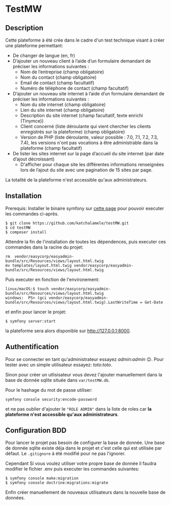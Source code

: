TestMW
======

Description
-----------

Cette plateforme à été crée dans le cadre d'un test technique visant à créer une plateforme permettant:

- De changer de langue (en, fr)
- D’ajouter un nouveau client à l’aide d’un formulaire demandant de préciser les informations suivantes :
    - Nom de l’entreprise (champ obligatoire)
    - Nom du contact (champ obligatoire)
    - Email de contact (champ facultatif)
    - Numéro de téléphone de contact (champ facultatif)
- D’ajouter un nouveau site internet à l’aide d’un formulaire demandant de préciser les informations suivantes :
    - Nom du site internet (champ obligatoire)
    - Lien du site internet (champ obligatoire)
    - Description du site internet (champ facultatif, texte enrichi (Tinymce))
    - Client concerné (liste déroulante qui vient chercher les clients enregistrés sur la plateforme) (champ obligatoire)
    - Version de PHP (liste déroulante, valeur possible : 7.0, 7.1, 7.2, 7.3, 7.4), les versions n'ont pas vocations à être administrable dans la plateforme (champ facultatif)
- De lister les sites internet sur la page d’accueil du site internet (par date d’ajout décroissant)
    - D'afficher pour chaque site les différentes informations renseignées lors de l’ajout du site avec une pagination de 15 sites par page.

La totalité de la plateforme n'est accessible qu'aux administrateurs.

Installation
------------

Prerequis: Installer le binaire symfony sur [cette page](https://symfony.com/download) pour
pouvoir executer les commandes ci-après.

```
$ git clone https://github.com/katchalamele/testMW.git
$ cd testMW
$ composer install
```

Attendre la fin de l'installation de toutes les dépendences,
puis executer ces commandes dans la racine du projet:

```
rm  vendor/easycorp/easyadmin-bundle/src/Resources/views/layout.html.twig
mv templates/layout.html.twig vendor/easycorp/easyadmin-bundle/src/Resources/views/layout.html.twig
```

Puis executer en fonction de l'environement:

```
linux/macOS:$ touch vendor/easycorp/easyadmin-bundle/src/Resources/views/layout.html.twig
windows:  PS> (gci vendor/easycorp/easyadmin-bundle/src/Resources/views/layout.html.twig).LastWriteTime = Get-Date
```

et enfin pour lancer le projet:

```
$ symfony server:start
```
la plateforme sera alors disponible sur  http://127.0.0.1:8000.

Authentification
----------------

Pour se connecter en tant qu'administrateur essayez *admin:admin* :wink:.
Pour tester avec un simple utilisateur essayez: *toto:toto*.

Sinon pour créer un utlisisateur vous devez l'ajouter manuellement dans
la base de donnée sqlite située dans `var/testMW.db`.

Pour le hashage du mot de passe utiliser:

```
symfony console security:encode-password
```

et ne pas oublier d'ajouter le `"ROLE ADMIN"` dans la liste de roles
car **la plateforme n'est accessible qu'aux administrateurs**.

Configuration BDD
-----------------

Pour lancer le projet pas besoin de configurer la base de donnée.
Une base de donnée sqlite existe déja dans le projet et c'est celle qui est utilisée par défaut.
Le `.gitignore` à été modifié pour ne pas l'ignorer.

Cependant Si vous voulez utiliser votre propre base de donnée il faudra
modifier le fichier .env puis executer les commandes suivantes:

```
$ symfony console make:migration
$ symfony console doctrine:migrations:migrate
```

Enfin créer manuellement de nouveaux utilisateurs dans la nouvelle base de données.